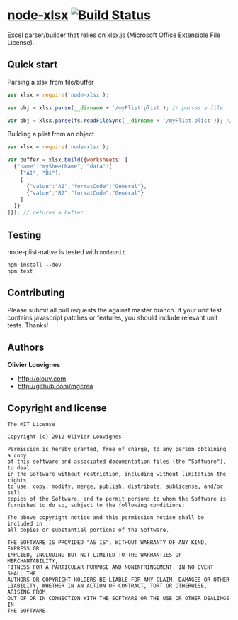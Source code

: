 [node-xlsx](http://mgcrea.github.com/node-xlsx) [![Build Status](https://secure.travis-ci.org/mgcrea/node-xlsx.png?branch=master)](http://travis-ci.org/#!/mgcrea/node-xlsx)
=================

Excel parser/builder that relies on [xlsx.js](https://raw.github.com/stephen-hardy/xlsx.js) (Microsoft Office Extensible File License).

Quick start
-----------

Parsing a xlsx from file/buffer
``` javascript
var xlsx = require('node-xlsx');

var obj = xlsx.parse(__dirname + '/myPlist.plist'); // parses a file

var obj = xlsx.parse(fs.readFileSync(__dirname + '/myPlist.plist')); // parses a buffer

```

Building a plist from an object
``` javascript
var xlsx = require('node-xlsx');

var buffer = xlsx.build({worksheets: [
  {"name":"mySheetName", "data":[
    ["A1", "B1"],
    [
      {"value":"A2","formatCode":"General"},
      {"value":"B2","formatCode":"General"}
    ]
  ]}
]}); // returns a buffer

```

Testing
-------

node-plist-native is tested with `nodeunit`.

>
	npm install --dev
	npm test

Contributing
------------

Please submit all pull requests the against master branch. If your unit test contains javascript patches or features, you should include relevant unit tests. Thanks!

Authors
-------

**Olivier Louvignes**

+ http://olouv.com
+ http://github.com/mgcrea

Copyright and license
---------------------

	The MIT License

	Copyright (c) 2012 Olivier Louvignes

	Permission is hereby granted, free of charge, to any person obtaining a copy
	of this software and associated documentation files (the "Software"), to deal
	in the Software without restriction, including without limitation the rights
	to use, copy, modify, merge, publish, distribute, sublicense, and/or sell
	copies of the Software, and to permit persons to whom the Software is
	furnished to do so, subject to the following conditions:

	The above copyright notice and this permission notice shall be included in
	all copies or substantial portions of the Software.

	THE SOFTWARE IS PROVIDED "AS IS", WITHOUT WARRANTY OF ANY KIND, EXPRESS OR
	IMPLIED, INCLUDING BUT NOT LIMITED TO THE WARRANTIES OF MERCHANTABILITY,
	FITNESS FOR A PARTICULAR PURPOSE AND NONINFRINGEMENT. IN NO EVENT SHALL THE
	AUTHORS OR COPYRIGHT HOLDERS BE LIABLE FOR ANY CLAIM, DAMAGES OR OTHER
	LIABILITY, WHETHER IN AN ACTION OF CONTRACT, TORT OR OTHERWISE, ARISING FROM,
	OUT OF OR IN CONNECTION WITH THE SOFTWARE OR THE USE OR OTHER DEALINGS IN
	THE SOFTWARE.
